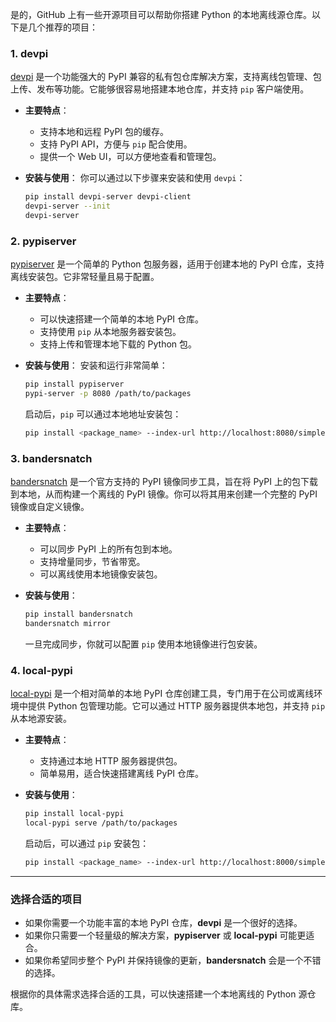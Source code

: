 是的，GitHub 上有一些开源项目可以帮助你搭建 Python 的本地离线源仓库。以下是几个推荐的项目：

### 1. **devpi**

[devpi](https://github.com/devpi/devpi) 是一个功能强大的 PyPI 兼容的私有包仓库解决方案，支持离线包管理、包上传、发布等功能。它能够很容易地搭建本地仓库，并支持 `pip` 客户端使用。

- **主要特点**：
  
  - 支持本地和远程 PyPI 包的缓存。
  - 支持 PyPI API，方便与 `pip` 配合使用。
  - 提供一个 Web UI，可以方便地查看和管理包。

- **安装与使用**：
  你可以通过以下步骤来安装和使用 `devpi`：
  
  ```bash
  pip install devpi-server devpi-client
  devpi-server --init
  devpi-server
  ```

### 2. **pypiserver**

[pypiserver](https://github.com/pypiserver/pypiserver) 是一个简单的 Python 包服务器，适用于创建本地的 PyPI 仓库，支持离线安装包。它非常轻量且易于配置。

- **主要特点**：
  
  - 可以快速搭建一个简单的本地 PyPI 仓库。
  - 支持使用 `pip` 从本地服务器安装包。
  - 支持上传和管理本地下载的 Python 包。

- **安装与使用**：
  安装和运行非常简单：
  
  ```bash
  pip install pypiserver
  pypi-server -p 8080 /path/to/packages
  ```
  
  启动后，`pip` 可以通过本地地址安装包：
  
  ```bash
  pip install <package_name> --index-url http://localhost:8080/simple
  ```

### 3. **bandersnatch**

[bandersnatch](https://github.com/pypa/bandersnatch) 是一个官方支持的 PyPI 镜像同步工具，旨在将 PyPI 上的包下载到本地，从而构建一个离线的 PyPI 镜像。你可以将其用来创建一个完整的 PyPI 镜像或自定义镜像。

- **主要特点**：
  
  - 可以同步 PyPI 上的所有包到本地。
  - 支持增量同步，节省带宽。
  - 可以离线使用本地镜像安装包。

- **安装与使用**：
  
  ```bash
  pip install bandersnatch
  bandersnatch mirror
  ```
  
  一旦完成同步，你就可以配置 `pip` 使用本地镜像进行包安装。

### 4. **local-pypi**

[local-pypi](https://github.com/andytrue/local-pypi) 是一个相对简单的本地 PyPI 仓库创建工具，专门用于在公司或离线环境中提供 Python 包管理功能。它可以通过 HTTP 服务器提供本地包，并支持 `pip` 从本地源安装。

- **主要特点**：
  
  - 支持通过本地 HTTP 服务器提供包。
  - 简单易用，适合快速搭建离线 PyPI 仓库。

- **安装与使用**：
  
  ```bash
  pip install local-pypi
  local-pypi serve /path/to/packages
  ```
  
  启动后，可以通过 `pip` 安装包：
  
  ```bash
  pip install <package_name> --index-url http://localhost:8000/simple
  ```

---

### 选择合适的项目

- 如果你需要一个功能丰富的本地 PyPI 仓库，**devpi** 是一个很好的选择。
- 如果你只需要一个轻量级的解决方案，**pypiserver** 或 **local-pypi** 可能更适合。
- 如果你希望同步整个 PyPI 并保持镜像的更新，**bandersnatch** 会是一个不错的选择。

根据你的具体需求选择合适的工具，可以快速搭建一个本地离线的 Python 源仓库。
